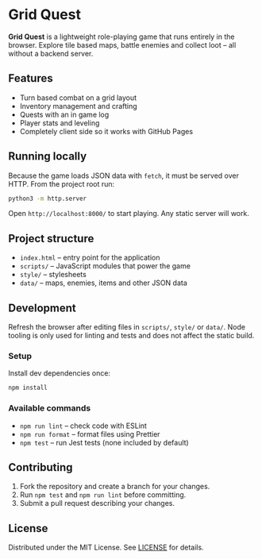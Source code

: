 # Grid Quest

**Grid Quest** is a lightweight role-playing game that runs entirely in the browser. Explore tile based maps, battle enemies and collect loot – all without a backend server.

## Features

- Turn based combat on a grid layout
- Inventory management and crafting
- Quests with an in game log
- Player stats and leveling
- Completely client side so it works with GitHub Pages

## Running locally

Because the game loads JSON data with `fetch`, it must be served over HTTP. From the project root run:

```bash
python3 -m http.server
```

Open `http://localhost:8000/` to start playing. Any static server will work.

## Project structure

- `index.html` – entry point for the application
- `scripts/` – JavaScript modules that power the game
- `style/` – stylesheets
- `data/` – maps, enemies, items and other JSON data

## Development

Refresh the browser after editing files in `scripts/`, `style/` or `data/`. Node tooling is only used for linting and tests and does not affect the static build.

### Setup

Install dev dependencies once:

```bash
npm install
```

### Available commands

- `npm run lint` – check code with ESLint
- `npm run format` – format files using Prettier
- `npm test` – run Jest tests (none included by default)

## Contributing

1. Fork the repository and create a branch for your changes.
2. Run `npm test` and `npm run lint` before committing.
3. Submit a pull request describing your changes.

## License

Distributed under the MIT License. See [LICENSE](LICENSE) for details.
